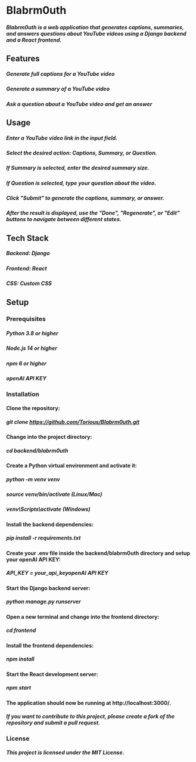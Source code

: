 # Blabrm0uth


##### Blabrm0uth is a web application that generates captions, summaries, and answers questions about YouTube videos using a Django backend and a React frontend.


## Features


##### Generate full captions for a YouTube video
##### Generate a summary of a YouTube video
##### Ask a question about a YouTube video and get an answer


## Usage


##### Enter a YouTube video link in the input field.
##### Select the desired action: Captions, Summary, or Question.
##### If Summary is selected, enter the desired summary size.
##### If Question is selected, type your question about the video.
##### Click "Submit" to generate the captions, summary, or answer.
##### After the result is displayed, use the "Done", "Regenerate", or "Edit" buttons to navigate between different states.


## Tech Stack


##### Backend: Django
##### Frontend: React
##### CSS: Custom CSS


## Setup

### Prerequisites


##### Python 3.8 or higher
##### Node.js 14 or higher
##### npm 6 or higher
##### openAI API KEY


### Installation


#### Clone the repository:

##### git clone https://github.com/Torious/Blabrm0uth.git

#### Change into the project directory:

##### cd backend/blabrm0uth

#### Create a Python virtual environment and activate it:

##### python -m venv venv
##### source venv/bin/activate (Linux/Mac)
##### venv\Scripts\activate (Windows)

#### Install the backend dependencies:

##### pip install -r requirements.txt

#### Create your .env file inside the backend/blabrm0uth directory and setup your openAI API KEY:

##### API_KEY = your_api_keyopenAI API KEY

#### Start the Django backend server:

##### python manage.py runserver

#### Open a new terminal and change into the frontend directory:

##### cd frontend

#### Install the frontend dependencies:

##### npm install

#### Start the React development server:

##### npm start

#### The application should now be running at http://localhost:3000/.

##### If you want to contribute to this project, please create a fork of the repository and submit a pull request.

### License
##### This project is licensed under the MIT License.
